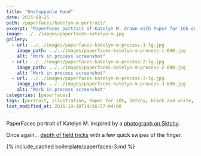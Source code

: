 ```yaml
---
title: "Unstoppable Hand"
date: 2015-08-25
path: /paperfaces/katelyn-m-portrait/
excerpt: "PaperFaces portrait of Katelyn M. drawn with Paper for iOS on an iPad."
image: ../../images/paperfaces-katelyn-m.jpg
gallery:
  - url: ../../images/paperfaces-katelyn-m-process-1-lg.jpg
    image_path: ../../images/paperfaces-katelyn-m-process-1-600.jpg
    alt: "Work in process screenshot"
  - url: ../../images/paperfaces-katelyn-m-process-2-lg.jpg
    image_path: ../../images/paperfaces-katelyn-m-process-2-600.jpg
    alt: "Work in process screenshot"
  - url: ../../images/paperfaces-katelyn-m-process-3-lg.jpg
    image_path: ../../images/paperfaces-katelyn-m-process-3-600.jpg
    alt: "Work in process screenshot"
categories: [paperfaces]
tags: [portrait, illustration, Paper for iOS, Sktchy, black and white, bokeh]
last_modified_at: 2016-10-10T14:56:57-04:00
---
```


PaperFaces portrait of Katelyn M. inspired by a [photograph on Sktchy](https://sktchy.com/0STT5).

Once again... [depth of field tricks](https://mix.fiftythree.com/11098-Michael-Rose/4593845) with a few quick swipes of the finger.

{% include_cached boilerplate/paperfaces-3.md %}
